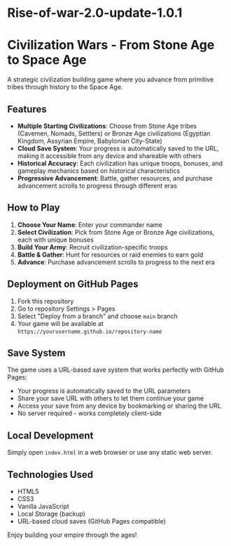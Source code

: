 # Rise-of-war-2.0-update-1.0.1

# Civilization Wars - From Stone Age to Space Age

A strategic civilization building game where you advance from primitive tribes through history to the Space Age.

## Features

- **Multiple Starting Civilizations**: Choose from Stone Age tribes (Cavemen, Nomads, Settlers) or Bronze Age civilizations (Egyptian Kingdom, Assyrian Empire, Babylonian City-State)
- **Cloud Save System**: Your progress is automatically saved to the URL, making it accessible from any device and shareable with others
- **Historical Accuracy**: Each civilization has unique troops, bonuses, and gameplay mechanics based on historical characteristics
- **Progressive Advancement**: Battle, gather resources, and purchase advancement scrolls to progress through different eras

## How to Play

1. **Choose Your Name**: Enter your commander name
2. **Select Civilization**: Pick from Stone Age or Bronze Age civilizations, each with unique bonuses
3. **Build Your Army**: Recruit civilization-specific troops
4. **Battle & Gather**: Hunt for resources or raid enemies to earn gold
5. **Advance**: Purchase advancement scrolls to progress to the next era

## Deployment on GitHub Pages

1. Fork this repository
2. Go to repository Settings > Pages
3. Select "Deploy from a branch" and choose `main` branch
4. Your game will be available at `https://yourusername.github.io/repository-name`

## Save System

The game uses a URL-based save system that works perfectly with GitHub Pages:
- Your progress is automatically saved to the URL parameters
- Share your save URL with others to let them continue your game
- Access your save from any device by bookmarking or sharing the URL
- No server required - works completely client-side

## Local Development

Simply open `index.html` in a web browser or use any static web server.

## Technologies Used

- HTML5
- CSS3  
- Vanilla JavaScript
- Local Storage (backup)
- URL-based cloud saves (GitHub Pages compatible)

Enjoy building your empire through the ages!
